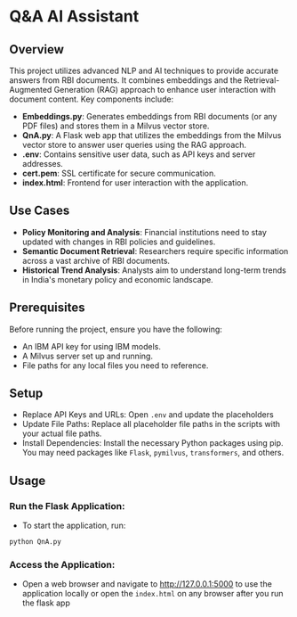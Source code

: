 # Q&A AI Assistant

## Overview

This project utilizes advanced NLP and AI techniques to provide accurate answers from RBI documents. It combines embeddings and the Retrieval-Augmented Generation (RAG) approach to enhance user interaction with document content. Key components include:

- **Embeddings.py**: Generates embeddings from RBI documents (or any PDF files) and stores them in a Milvus vector store.
- **QnA.py**: A Flask web app that utilizes the embeddings from the Milvus vector store to answer user queries using the RAG approach.
- **.env**: Contains sensitive user data, such as API keys and server addresses.
- **cert.pem**: SSL certificate for secure communication.
- **index.html**: Frontend for user interaction with the application.

## Use Cases

- **Policy Monitoring and Analysis**: Financial institutions need to stay updated with changes in RBI policies and guidelines.
- **Semantic Document Retrieval**: Researchers require specific information across a vast archive of RBI documents.
- **Historical Trend Analysis**: Analysts aim to understand long-term trends in India's monetary policy and economic landscape.

## Prerequisites

Before running the project, ensure you have the following:

- An IBM API key for using IBM models.
- A Milvus server set up and running.
- File paths for any local files you need to reference.

## Setup

- Replace API Keys and URLs: Open `.env` and update the placeholders
- Update File Paths: Replace all placeholder file paths in the scripts with your actual file paths.
- Install Dependencies: Install the necessary Python packages using pip. You may need packages like `Flask`, `pymilvus`, `transformers`, and others.

## Usage

### Run the Flask Application:
- To start the application, run:
```bash
python QnA.py
```
### Access the Application:
- Open a web browser and navigate to http://127.0.0.1:5000 to use the application locally or open the `index.html` on any browser after you run the flask app
